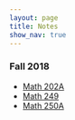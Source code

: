 ```yaml
---
layout: page
title: Notes
show_nav: true
---
```


### Fall 2018

- [Math 202A](math202a)
- [Math 249](math249)
- [Math 250A](math250a)
